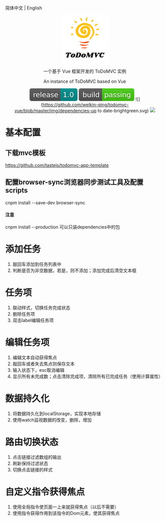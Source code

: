简体中文 | English

<div align="center">

![](https://github.com/welkin-qing/todomvc-vue/blob/master/img/mylogo.png)

一个基于 Vue 框架开发的 ToDoMVC 实例

An instance of ToDoMVC based on Vue

![](https://github.com/welkin-qing/todomvc-vue/blob/master/img/release-1.0-darkcyan.svg)
![](https://github.com/welkin-qing/todomvc-vue/blob/master/img/build-passing-brightgreen.svg)
![](https://github.com/welkin-qing/todomvc-vue/blob/master/img/dependencies-up to date-brightgreen.svg)
![](https://github.com/welkin-qing/todomvc-vue/blob/license-MIT-darkcyan.svg)

</div>

# 基本配置
## 下载mvc模板
https://github.com/tastejs/todomvc-app-template
## 配置browser-sync浏览器同步测试工具及配置scripts
cnpm install --save-dev browser-sync
#### 注意
cnpm install --production 可以只装dependencies中的包

#  添加任务
1. 敲回车添加到任务列表中
2. 判断是否为非空数据，若是，则不添加；添加完成后清空文本框

# 任务项
1. 联动样式，切换任务完成状态
2. 删除任务项
3. 双击label编辑任务项

# 编辑任务项
1. 编辑文本自动获得焦点
2. 敲回车或者失去焦点则保存文本
3. 输入状态下，esc取消编辑
4. 显示所有未完成数；点击清除完成项，清除所有已完成任务（使用计算属性）

# 数据持久化
1. 将数据持久化到localStorage，实现本地存储
2. 使用watch监视数据的改变，删除，增加

# 路由切换状态
1. 点击链接过滤数组的输出
2. 刷新保持过滤状态
3. 切换点击链接的样式

# 自定义指令获得焦点
1. 使用全局指令使页面一上来就获得焦点（以后不需要）
2. 使用指令获得作用到该指令的Dom元素，使其获得焦点